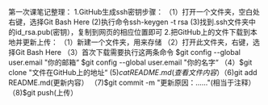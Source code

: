 第一次课笔记整理：
1.GitHub生成ssh密钥步骤：
  （1）打开一个文件夹，空白处右键，选择Git Bash Here
   (2)执行命令ssh-keygen -t rsa
   (3)找到.ssh文件夹中的id_rsa.pub(密钥），复制到网页的相应位置即可
2.把GitHub上的文件下载到本地并更新上传：
   （1）新建一个文件夹，用来存储
   （2）打开此文件夹，右键，选择Git Bash Here
   （3）首次下载需要执行这两条命令
        $git config --global user.email "你的邮箱“
	$git config --global user.email "你的名字“
   （4）$git clone "文件在GitHub上的地址“
    (5)$cat README.md(查看文件内容）
   （6)$git add README.md(更新内容）
   （7)$git commit -m "更新原因：......"(相当于注释）
   （8)$git push(上传）
